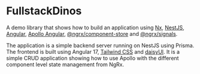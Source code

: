 # FullstackDinos

A demo library that shows how to build an application using [Nx](https://nx.dev/getting-started/intro), [NestJS](https://docs.nestjs.com/), [Angular](https://angular.dev/), [Apollo Angular](https://the-guild.dev/graphql/apollo-angular/docs), [@ngrx/component-store](https://ngrx.io/guide/component-store) and [@ngrx/signals]().

The application is a simple backend server running on NestJS using Prisma. The frontend is built using Angular 17, [Tailwind CSS](https://tailwindcss.com/) and [daisyUI](https://daisyui.com/components/). It is a simple CRUD application showing how to use Apollo with the different component level state management from NgRx.
